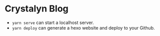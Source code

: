# Crystalyn Blog

* `yarn serve` can start a localhost server.
* `yarn deploy` can generate a hexo website and deploy to your Github.
